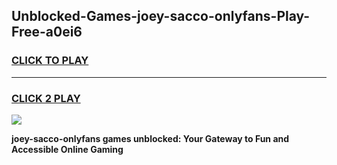 
## Unblocked-Games-joey-sacco-onlyfans-Play-Free-a0ei6
<h3>
<a href="https://premium76.site?title=joey-sacco-onlyfans&ref=24M">CLICK TO PLAY</a></h3>
<hr>

<h3>
<a href="https://premium76.site?title=joey-sacco-onlyfans&ref=24M">CLICK 2 PLAY</a>
  
</h3>

<a href="https://premium76.site?title=joey-sacco-onlyfans&ref=24M"><img src="https://clearcache.store/games.png"></a>


**joey-sacco-onlyfans games unblocked: Your Gateway to Fun and Accessible Online Gaming**
